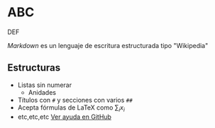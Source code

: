 # ABC
DEF

_Markdown_ es un lenguaje de escritura estructurada tipo "Wikipedia"

## Estructuras
* Listas sin numerar
  * Anidades
* Títulos con `#` y secciones con varios `##`
* Acepta fórmulas de LaTeX como $\sum_i x_i$
* etc,etc,etc [Ver ayuda en GitHub](https://docs.github.com/en/github/writing-on-github/getting-started-with-writing-and-formatting-on-github/basic-writing-and-formatting-syntax)





